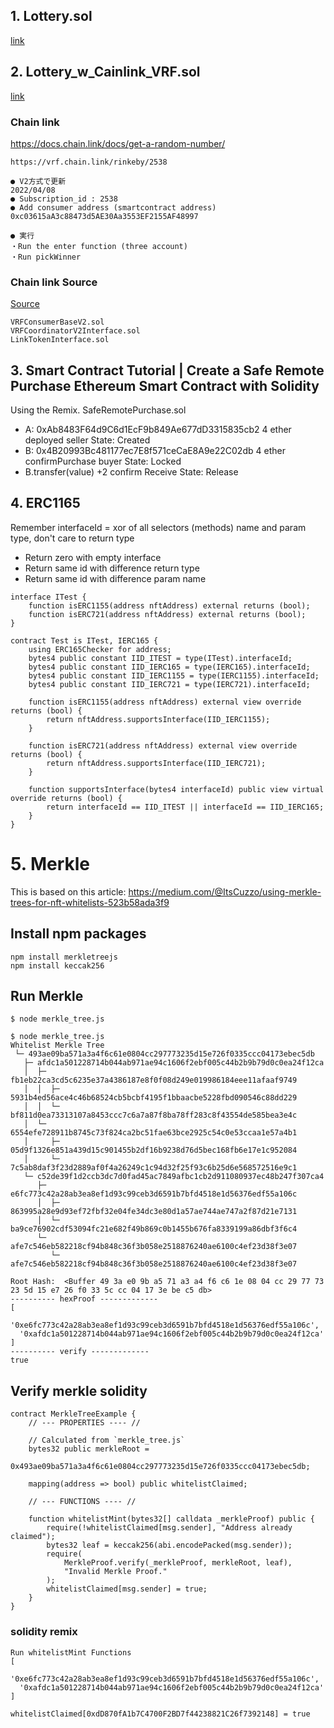 ﻿## 1. Lottery.sol
[link]()

## 2. Lottery_w_Cainlink_VRF.sol
[link](https://www.youtube.com/watch?v=_aXumgdpnPU&list=PLD_RqipW0-9tzS2HFvem3GAG_at4aoZa3&index=6)


### Chain link 
https://docs.chain.link/docs/get-a-random-number/

```shell
https://vrf.chain.link/rinkeby/2538

● V2方式で更新
2022/04/08
● Subscription_id : 2538
● Add consumer address (smartcontract address)
0xc03615aA3c88473d5AE30Aa3553EF2155AF48997

● 実行
・Run the enter function (three account)
・Run pickWinner
```

### Chain link Source
[Source](https://github.com/smartcontractkit/chainlink/blob/develop/contracts/src/v0.8/VRFConsumerBaseV2.sol)

```shell
VRFConsumerBaseV2.sol
VRFCoordinatorV2Interface.sol
LinkTokenInterface.sol
```
## 3. Smart Contract Tutorial | Create a Safe Remote Purchase Ethereum Smart Contract with Solidity
Using the Remix.
SafeRemotePurchase.sol

- A: 0xAb8483F64d9C6d1EcF9b849Ae677dD3315835cb2 4 ether deployed seller
State: Created
- B: 0x4B20993Bc481177ec7E8f571ceCaE8A9e22C02db 4 ether confirmPurchase buyer
State: Locked
- B.transfer(value) +2 confirm Receive
State: Release

## 4. ERC1165
Remember interfaceId = xor of all selectors (methods) name and param type, don't care to return type

- Return zero with empty interface
- Return same id with difference return type
- Return same id with difference param name
```shell
interface ITest {
    function isERC1155(address nftAddress) external returns (bool);
    function isERC721(address nftAddress) external returns (bool);
}

contract Test is ITest, IERC165 {
    using ERC165Checker for address;
    bytes4 public constant IID_ITEST = type(ITest).interfaceId;
    bytes4 public constant IID_IERC165 = type(IERC165).interfaceId;
    bytes4 public constant IID_IERC1155 = type(IERC1155).interfaceId;
    bytes4 public constant IID_IERC721 = type(IERC721).interfaceId;
    
    function isERC1155(address nftAddress) external view override returns (bool) {
        return nftAddress.supportsInterface(IID_IERC1155);
    }    
    
    function isERC721(address nftAddress) external view override returns (bool) {
        return nftAddress.supportsInterface(IID_IERC721);
    }
    
    function supportsInterface(bytes4 interfaceId) public view virtual override returns (bool) {
        return interfaceId == IID_ITEST || interfaceId == IID_IERC165;
    }
}
```

# 5. Merkle
This is based on this article: https://medium.com/@ItsCuzzo/using-merkle-trees-for-nft-whitelists-523b58ada3f9

## Install npm packages
```shell
npm install merkletreejs
npm install keccak256
```

## Run Merkle
```shell
$ node merkle_tree.js

$ node merkle_tree.js
Whitelist Merkle Tree
 └─ 493ae09ba571a3a4f6c61e0804cc297773235d15e726f0335ccc04173ebec5db
   ├─ afdc1a501228714b044ab971ae94c1606f2ebf005c44b2b9b79d0c0ea24f12ca
   │  ├─ fb1eb22ca3cd5c6235e37a4386187e8f0f08d249e019986184eee11afaaf9749
   │  │  ├─ 5931b4ed56ace4c46b68524cb5bcbf4195f1bbaacbe5228fbd090546c88dd229
   │  │  └─ bf811d0ea73313107a8453ccc7c6a7a87f8ba78ff283c8f43554de585bea3e4c
   │  └─ 6554efe728911b8745c73f824ca2bc51fae63bce2925c54c0e53ccaa1e57a4b1
   │     ├─ 05d9f1326e851a439d15c901455b2df16b9238d76d5bec168fb6e17e1c952084
   │     └─ 7c5ab8daf3f23d2889af0f4a26249c1c94d32f25f93c6b25d6e568572516e9c1
   └─ c52de39f1d2ccb3dc7d0fad45ac7849afbc1cb2d911080937ec48b247f307ca4
      ├─ e6fc773c42a28ab3ea8ef1d93c99ceb3d6591b7bfd4518e1d56376edf55a106c
      │  ├─ 863995a28e9d93ef72fbf32e04fe34dc3e80d1a57ae744ae747a2f87d21e7131
      │  └─ ba9ce76902cdf53094fc21e682f49b869c0b1455b676fa8339199a86dbf3f6c4
      └─ afe7c546eb582218cf94b848c36f3b058e2518876240ae6100c4ef23d38f3e07
         └─ afe7c546eb582218cf94b848c36f3b058e2518876240ae6100c4ef23d38f3e07

Root Hash:  <Buffer 49 3a e0 9b a5 71 a3 a4 f6 c6 1e 08 04 cc 29 77 73 23 5d 15 e7 26 f0 33 5c cc 04 17 3e be c5 db>
---------- hexProof -------------
[
  '0xe6fc773c42a28ab3ea8ef1d93c99ceb3d6591b7bfd4518e1d56376edf55a106c',
  '0xafdc1a501228714b044ab971ae94c1606f2ebf005c44b2b9b79d0c0ea24f12ca'
]
---------- verify -------------
true

```

## Verify merkle solidity
```shell
contract MerkleTreeExample {
    // --- PROPERTIES ---- //

    // Calculated from `merkle_tree.js`
    bytes32 public merkleRoot =
        0x493ae09ba571a3a4f6c61e0804cc297773235d15e726f0335ccc04173ebec5db;

    mapping(address => bool) public whitelistClaimed;

    // --- FUNCTIONS ---- //

    function whitelistMint(bytes32[] calldata _merkleProof) public {
        require(!whitelistClaimed[msg.sender], "Address already claimed");
        bytes32 leaf = keccak256(abi.encodePacked(msg.sender));
        require(
            MerkleProof.verify(_merkleProof, merkleRoot, leaf),
            "Invalid Merkle Proof."
        );
        whitelistClaimed[msg.sender] = true;
    }
}
```

### solidity remix
```shell
Run whitelistMint Functions
[
  '0xe6fc773c42a28ab3ea8ef1d93c99ceb3d6591b7bfd4518e1d56376edf55a106c',
  '0xafdc1a501228714b044ab971ae94c1606f2ebf005c44b2b9b79d0c0ea24f12ca'
]

whitelistClaimed[0xdD870fA1b7C4700F2BD7f44238821C26f7392148] = true
```

